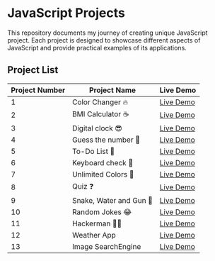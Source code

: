 
# JavaScript Projects

This repository documents my journey of creating unique JavaScript project. Each project is designed to showcase different aspects of JavaScript and provide practical examples of its applications.

## Project List
| Project Number  | Project Name           | Live Demo |
|-----------------|------------------------|-----------|
| 1               | Color Changer 🔥       | [Live Demo](https://javascript-projects-plum.vercel.app/1-colorChanger/index.html) |
| 2               | BMI Calculator ☕️     | [Live Demo](https://javascript-projects-plum.vercel.app/2-BMICalculator/index.html) |
| 3               | Digital clock 😎    | [Live Demo](https://javascript-projects-plum.vercel.app/3-digitalClock/index.html) |
| 4               | Guess the number 🤨    | [Live Demo](https://javascript-projects-plum.vercel.app/4-guessNumber/index.html) |
| 5               | To-Do List 👻    | [Live Demo](https://javascript-projects-plum.vercel.app/5-todo/index.html) |
| 6               | Keyboard check 👻    | [Live Demo](https://javascript-projects-plum.vercel.app/6-KeybordCheck/index.html) |
| 7               | Unlimited Colors 🧠    | [Live Demo](https://javascript-projects-plum.vercel.app/7-UnlimitedColors/index.html) |
| 8               | Quiz ❓                | [Live Demo](https://javascript-projects-plum.vercel.app/8-Quiz/index.html) |
| 9               | Snake, Water and Gun 🐍    | [Live Demo](https://javascript-projects-plum.vercel.app/9-SnakeWaterGun/index.html) |
| 10              | Random Jokes 😂                | [Live Demo](https://javascript-projects-plum.vercel.app/10-randomJokes/index.html) |
| 11              | Hackerman 👨‍💻                | [Live Demo](https://javascript-projects-plum.vercel.app/11-hackerman/index.html) |
| 12              | Weather App                | [Live Demo](https://javascript-projects-plum.vercel.app/12-Weather-App/index.html) |
| 13              | Image SearchEngine                | [Live Demo](https://javascript-projects-plum.vercel.app/13-Image-Search-Engine/index.html) |

